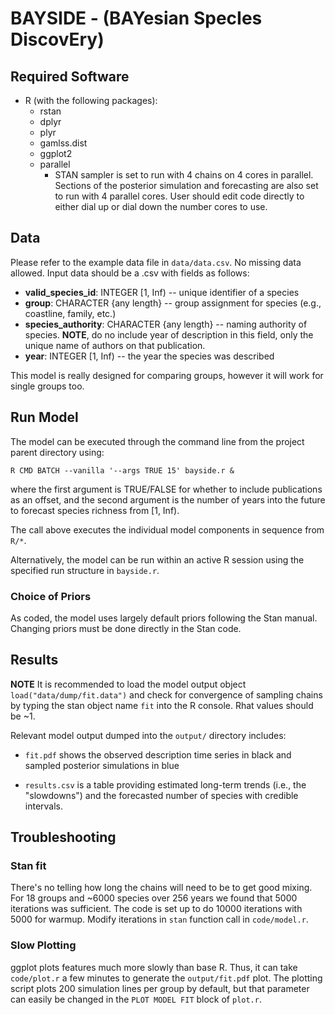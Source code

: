 # BAYSIDE - (BAYesian SpecIes DiscovEry)

## Required Software
- R (with the following packages):
    - rstan
    - dplyr
    - plyr
    - gamlss.dist
    - ggplot2
    - parallel
        * STAN sampler is set to run with 4 chains on 4 cores in parallel. Sections of the posterior simulation and forecasting are also set to run with 4 parallel cores. User should edit code directly to either dial up or dial down the number cores to use.

## Data

Please refer to the example data file in `data/data.csv`. No missing data allowed. Input data should be a .csv with fields as follows:
- **valid\_species_id**: INTEGER [1, Inf) -- unique identifier of a species
- **group**: CHARACTER {any length} -- group assignment for species (e.g., coastline, family, etc.)
- **species_authority**: CHARACTER {any length} -- naming authority of species. **NOTE**, do no include year of description in this field, only the unique name of authors on that publication.
- **year**: INTEGER [1, Inf) -- the year the species was described

This model is really designed for comparing groups, however it will work for single groups too.

## Run Model

The model can be executed through the command line from the project parent directory using:

`R CMD BATCH --vanilla '--args TRUE 15' bayside.r &`

where the first argument is TRUE/FALSE for whether to include publications as an offset, and the second argument is the number of years into the future to forecast species richness from [1, Inf).

The call above executes the individual model components in sequence from `R/*`.

Alternatively, the model can be run within an active R session using the specified run structure in `bayside.r`.

### Choice of Priors

As coded, the model uses largely default priors following the Stan manual. Changing priors must be done directly in the Stan code.

## Results

**NOTE** It is recommended to load the model output object `load("data/dump/fit.data")` and check for convergence of sampling chains by typing the stan object name `fit` into the R console. Rhat values should be ~1. 

Relevant model output dumped into the `output/` directory includes:

* `fit.pdf` shows the observed description time series in black and sampled posterior simulations in blue

* `results.csv` is a table providing estimated long-term trends (i.e., the "slowdowns") and the forecasted number of species with credible intervals.


## Troubleshooting

### Stan fit

There's no telling how long the chains will need to be to get good mixing. For 18 groups and ~6000 species over 256 years we found that 5000 iterations was sufficient. The code is set up to do 10000 iterations with 5000 for warmup. Modify iterations in `stan` function call in `code/model.r`.

### Slow Plotting

ggplot plots features much more slowly than base R. Thus, it can take `code/plot.r` a few minutes to generate the `output/fit.pdf` plot. The plotting script plots 200 simulation lines per group by default, but that parameter can easily be changed in the `PLOT MODEL FIT` block of `plot.r`.
